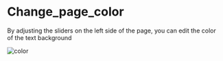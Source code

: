 # Change_page_color

By adjusting the sliders on the left side of the page, you can edit the color of the text background


![color](https://user-images.githubusercontent.com/72279374/117868582-71e1c680-b2a2-11eb-83be-2474185ac2ba.gif)
